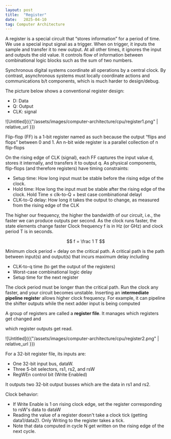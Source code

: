 ```yaml
---
layout: post
title:  "Register"
date:   2025-04-10
tag: Computer Architecture
---
```



A register is a special circuit that “stores information” for a period of time. We use a special input signal as a trigger. When on trigger, it inputs the sample and transfer it to new output. At all other times, it ignores the input and outputs the old value. It controls flow of information between combinational logic blocks such as the sum of two numbers. 

Synchronous digital systems coordinate all operations by a central clock. By contrast, asynchronous systems must locally coordinate actions and communications b/t components, which is much harder to design/debug.

The picture below shows a conventional register design:

- D: Data
- Q: Output
- CLK: signal

![Untitled]({{"/assets/images/computer-architecture/cpu/register1.png"   | relative_url }})

Flip-flop (FF) is a 1-bit register named as such because the output “flips and flops” between 0 and 1. An n-bit wide register is a parallel collection of n flip-flops

On the rising edge of CLK (signal), each FF captures the input value d, stores it internally, and transfers it to output q. As physical components, flip-flops (and therefore registers) have timing constraints:

- Setup time: How long input must be stable before the rising edge of the clock.
- Hold time: How long the input must be stable after the rising edge of the clock. Hold Time ≤ clk-to-Q + best case combinational delayl
- CLK-to-Q delay: How long it takes the output to change, as measured from the rising edge of the CLK


The higher our frequency, the higher the bandwidth of our circuit, i.e., the faster we can produce outputs per second. As the clock runs faster, the state elements change faster 
Clock frequency f is in Hz (or GHz) and clock period T is in seconds. 

$$
f = \frac 1 T
$$

Minimum clock period = delay on the critical path.  A critical path is the path between input(s) and output(s) that incurs maximum delay including

- CLK-to-q time (to get the output of the registers)
- Worst-case combinational logic delay
- Setup time for the next register

The clock period must be longer than the critical path. Run the clock any faster, and your circuit becomes unstable. Inserting an i**ntermediate pipeline registe**r allows higher clock frequency. For example, it can pipeline the shifter outputs while the next adder input is being computed 

A group of registers are called a **register file**. It manages which registers get changed and

which register outputs get read.


![Untitled]({{"/assets/images/computer-architecture/cpu/register2.png"   | relative_url }})

For a 32-bit register file, its inputs are:

- One 32-bit input bus, dataW.
- Three 5-bit selectors, rs1, rs2, and rsW
- RegWEn control bit (Write Enabled)

It outputs two 32-bit output busses which are the data in rs1 and rs2.

Clock behavior:

- If Write Enable is 1 on rising clock edge, set the register corresponding to rsW's data to dataW
- Reading the value of a register doesn't take a clock tick (getting data1/data2). Only Writing to the register takes a tick.
- Note that data computed in cycle N get written on the rising edge of the next cycle.